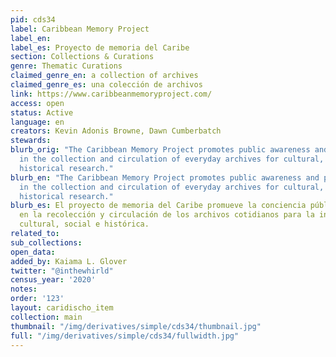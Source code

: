 ```yaml
---
pid: cds34
label: Caribbean Memory Project
label_en:
label_es: Proyecto de memoria del Caribe
section: Collections & Curations
genre: Thematic Curations
claimed_genre_en: a collection of archives
claimed_genre_es: una colección de archivos
link: https://www.caribbeanmemoryproject.com/
access: open
status: Active
language: en
creators: Kevin Adonis Browne, Dawn Cumberbatch
stewards:
blurb_orig: "​The Caribbean Memory Project promotes public awareness and participation
  in the collection and circulation of everyday archives for cultural, social, and
  historical research."
blurb_en: "​The Caribbean Memory Project promotes public awareness and participation
  in the collection and circulation of everyday archives for cultural, social, and
  historical research."
blurb_es: El proyecto de memoria del Caribe promueve la conciencia pública y la participación
  en la recolección y circulación de los archivos cotidianos para la investigación
  cultural, social e histórica.
related_to:
sub_collections:
open_data:
added_by: Kaiama L. Glover
twitter: "@inthewhirld"
census_year: '2020'
notes:
order: '123'
layout: caridischo_item
collection: main
thumbnail: "/img/derivatives/simple/cds34/thumbnail.jpg"
full: "/img/derivatives/simple/cds34/fullwidth.jpg"
---
```

